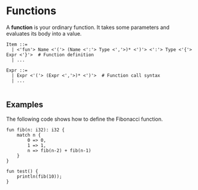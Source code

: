 # Functions

A **function** is your ordinary function. It takes some parameters and evaluates its body into a value.

<pre>
<code>Item ::=
  | <'fun'> Name <'('> (Name <':'> Type <','>)* <')'> <':'> Type <'{'> Expr <'}'>  # Function definition
  | ...

Expr ::=
  | Expr <'('> (Expr <','>)* <')'>  # Function call syntax
  | ...
</code>
</pre>

## Examples

The following code shows how to define the Fibonacci function.

```text
fun fib(n: i32): i32 {
    match n {
        0 => 0,
        1 => 1,
        n => fib(n-2) + fib(n-1)
    }
}

fun test() {
    println(fib(10));
}
```
